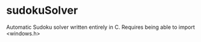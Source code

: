 # sudokuSolver
Automatic Sudoku solver written entirely in C. Requires being able to import <windows.h>
